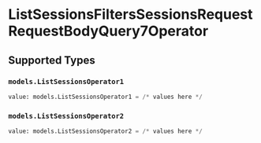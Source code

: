 # ListSessionsFiltersSessionsRequestRequestBodyQuery7Operator


## Supported Types

### `models.ListSessionsOperator1`

```python
value: models.ListSessionsOperator1 = /* values here */
```

### `models.ListSessionsOperator2`

```python
value: models.ListSessionsOperator2 = /* values here */
```


